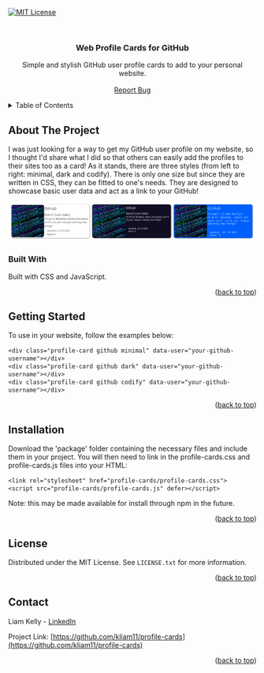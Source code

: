 <div id="top"></div>

<!-- PROJECT SHIELDS -->
<!--
*** I'm using markdown "reference style" links for readability.
*** Reference links are enclosed in brackets [ ] instead of parentheses ( ).
*** See the bottom of this document for the declaration of the reference variables
*** for contributors-url, forks-url, etc. This is an optional, concise syntax you may use.
*** https://www.markdownguide.org/basic-syntax/#reference-style-links
-->
[![MIT License][license-shield]][license-url]



<!-- PROJECT LOGO -->
<br />
<div align="center">

<h3 align="center">Web Profile Cards for GitHub</h3>

  <p align="center">
    Simple and stylish GitHub user profile cards to add to your personal website. 
    <br />
    <br />
    <a href="https://github.com/kliam11/profile-cards/issues">Report Bug</a>
  </p>
</div>



<!-- TABLE OF CONTENTS -->
<details>
  <summary>Table of Contents</summary>
  <ol>
    <li>
      <a href="#about-the-project">About The Project</a>
      <ul>
        <li><a href="#built-with">Built With</a></li>
      </ul>
    </li>
    <li>
      <a href="#getting-started">Getting Started</a>
      <ul>
        <li><a href="#installation">Installation</a></li>
      </ul>
    </li>
    <li><a href="#license">License</a></li>
    <li><a href="#contact">Contact</a></li>
  </ol>
</details>



<!-- ABOUT THE PROJECT -->
## About The Project

I was just looking for a way to get my GitHub user profile on my website, so I thought I'd share what I did so that others can easily add the profiles to their sites too as a card! As it stands, there are three styles (from left to right: minimal, dark and codify). There is only one size but since they are written in CSS, they can be fitted to one's needs. They are designed to showcase basic user data and act as a link to your GitHub! 

![profile-cards Screen Shot][product-screenshot]

### Built With

Built with CSS and JavaScript. 

<p align="right">(<a href="#top">back to top</a>)</p>



<!-- GETTING STARTED -->
## Getting Started

To use in your website, follow the examples below: 

```
<div class="profile-card github minimal" data-user="your-github-username"></div>
<div class="profile-card github dark" data-user="your-github-username"></div>
<div class="profile-card github codify" data-user="your-github-username"></div>  
```

<p align="right">(<a href="#top">back to top</a>)</p>


## Installation

Download the 'package' folder containing the necessary files and include them in your project. You will then need to link in the profile-cards.css and profile-cards.js files into your HTML: 

```
<link rel="stylesheet" href="profile-cards/profile-cards.css">
<script src="profile-cards/profile-cards.js" defer></script>
``` 

Note: this may be made available for install through npm in the future.  

<p align="right">(<a href="#top">back to top</a>)</p>    


<!-- LICENSE -->
## License

Distributed under the MIT License. See `LICENSE.txt` for more information.

<p align="right">(<a href="#top">back to top</a>)</p>



<!-- CONTACT -->
## Contact

Liam Kelly - [LinkedIn][linkedin-url]

Project Link: [https://github.com/kliam11/profile-cards](https://github.com/kliam11/profile-cards)

<p align="right">(<a href="#top">back to top</a>)</p>


<!-- MARKDOWN LINKS & IMAGES -->
<!-- https://www.markdownguide.org/basic-syntax/#reference-style-links -->
[license-shield]: https://camo.githubusercontent.com/111148992d0253f8d5e36b62087d48a9eabb1d7244b2b7316214f47d5c9a8781/68747470733a2f2f696d672e736869656c64732e696f2f6769746875622f6c6963656e73652f6f74686e65696c647265772f426573742d524541444d452d54656d706c6174652e7376673f7374796c653d666f722d7468652d6261646765
[license-url]: https://github.com/kliam11/profile-cards/blob/main/LICENSE
[linkedin-shield]: https://img.shields.io/badge/-LinkedIn-black.svg?style=for-the-badge&logo=linkedin&colorB=555
[linkedin-url]: https://linkedin.com/in/liamakelly
[product-screenshot]: example.png
